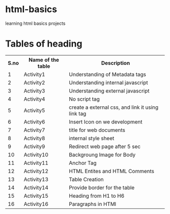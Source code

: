 # html-basics
learning html basics projects

# Tables of heading

<table>
  <tr>
    <th>S.no</th>
    <th>Name of the table</th>
    <th>Description</th>
    <tr>
      <td>1</td>
      <td>Activity1</td>
      <td>Understanding of Metadata tags</td>
    </tr>
  <tr>
      <td>2</td>
      <td>Activity2</td>
      <td>Understanding internal javascript</td>
    </tr>
  <tr>
      <td>3</td>
      <td>Activity3</td>
      <td>Understanding external javascript</td>
    </tr>
  <tr>
      <td>4</td>
      <td>Activity4</td>
      <td>No script tag</td>
    </tr>
    <tr>
      <td>5</td>
      <td>Activity5</td>
      <td>create a external css, and link it using link tag</td>
    </tr>
    <tr>
      <td>6</td>
      <td>Activity6</td>
      <td>Insert Icon on we development</td>
    </tr>
    <tr>
      <td>7</td>
      <td>Activity7</td>
      <td>title for web documents</td>
    </tr>
    <tr>
      <td>8</td>
      <td>Activity8</td>
      <td>internal style sheet</td>
    </tr>
    <tr>
      <td>9</td>
      <td>Activity9</td>
      <td>Redirect web page after 5 sec</td>
    </tr>
     <tr>
      <td>10</td>
      <td>Activity10</td>
      <td>Backgroung Image for Body</td>
    </tr>
    <tr>
      <td>11</td>
      <td>Activity11</td>
      <td>Anchor Tag</td>
    </tr>
    <tr>
      <td>12</td>
      <td>Activity12</td>
      <td>HTML Entites and HTML Comments</td>
    </tr>
    <tr>
      <td>13</td>
      <td>Activity13</td>
      <td>Table Creation</td>
    </tr>
    <tr>
      <td>14</td>
      <td>Activity14</td>
      <td>Provide border for the table</td>
    </tr>
    <tr>
      <td>15</td>
      <td>Activity15</td>
      <td>Heading from H1 to H6</td>
    </tr>
    <tr>
      <td>16</td>
      <td>Activity16</td>
      <td>Paragraphs in HTMl</td>
    </tr>
  </tr>
</table>
